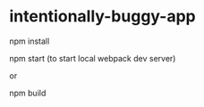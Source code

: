 # intentionally-buggy-app

npm install

npm start (to start local webpack dev server)

or 

npm build